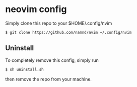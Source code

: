# neovim config

Simply clone this repo to your $HOME/.config/nvim

```bash
$ git clone https://github.com/namnd/nvim ~/.config/nvim
```

## Uninstall

To completely remove this config, simply run
```bash
$ sh uninstall.sh
```

then remove the repo from your machine.